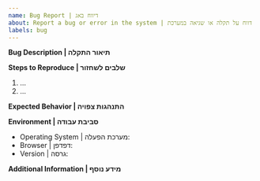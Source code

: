```yaml
---
name: Bug Report | דיווח באג
about: Report a bug or error in the system | דווח על תקלה או שגיאה במערכת
labels: bug
---
```


**Bug Description | תיאור התקלה**

**Steps to Reproduce | שלבים לשחזור**
1. ...
2. ...

**Expected Behavior | התנהגות צפויה**

**Environment | סביבת עבודה**
- Operating System | מערכת הפעלה:
- Browser | דפדפן:
- Version | גרסה:

**Additional Information | מידע נוסף**
